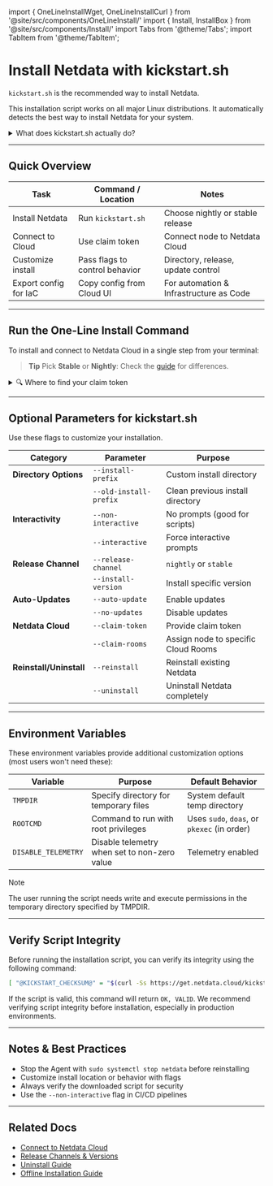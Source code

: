 import { OneLineInstallWget, OneLineInstallCurl } from '@site/src/components/OneLineInstall/'
import { Install, InstallBox } from '@site/src/components/Install/'
import Tabs from '@theme/Tabs';
import TabItem from '@theme/TabItem';

# Install Netdata with kickstart.sh

`kickstart.sh` is the recommended way to install Netdata.

This installation script works on all major Linux distributions. It automatically detects the best way to install Netdata for your system.

<details><summary>What does kickstart.sh actually do?</summary>

1. Detects your OS and environment
2. Checks for an existing Netdata installation
3. Installs using:
    - Native packages (preferred)
    - Static build (fallback)
    - Build from source (last resort)
4. Installs an auto-update cron job (unless disabled)
5. Optionally connects your node to Netdata Cloud

</details>  

---

## Quick Overview

| Task                  | Command / Location             | Notes                                   |
|-----------------------|--------------------------------|-----------------------------------------|
| Install Netdata       | Run `kickstart.sh`             | Choose nightly or stable release        |
| Connect to Cloud      | Use claim token                | Connect node to Netdata Cloud           |
| Customize install     | Pass flags to control behavior | Directory, release, update control      |
| Export config for IaC | Copy config from Cloud UI      | For automation & Infrastructure as Code |

---

## Run the One-Line Install Command

To install and connect to Netdata Cloud in a single step from your terminal:

<Tabs>
  <TabItem value="wget" label="wget">

<OneLineInstallWget/>

  </TabItem>
  <TabItem value="curl" label="curl">

<OneLineInstallCurl/>

  </TabItem>
</Tabs>

> **Tip**
> Pick **Stable** or **Nightly**: Check the [guide](/docs/netdata-agent/versions-and-platforms.md) for differences.

<details><summary>🔍 Where to find your claim token</summary>

1. Log in to [Netdata Cloud](https://app.netdata.cloud)
2. Navigate to your Space
3. Go to **Space Settings** → **Nodes**
4. Click **Add Node** → Copy Claim Token

<!-- Screenshot Placeholder -->
<!-- ![Claim Token in Netdata Cloud UI](../img/kickstart/claim-token-ui.png) -->

</details>

---

## Optional Parameters for kickstart.sh

Use these flags to customize your installation.

| Category                | Parameter              | Purpose                             |
|-------------------------|------------------------|-------------------------------------|
| **Directory Options**   | `--install-prefix`     | Custom install directory            |
|                         | `--old-install-prefix` | Clean previous install directory    |
| **Interactivity**       | `--non-interactive`    | No prompts (good for scripts)       |
|                         | `--interactive`        | Force interactive prompts           |
| **Release Channel**     | `--release-channel`    | `nightly` or `stable`               |
|                         | `--install-version`    | Install specific version            |
| **Auto-Updates**        | `--auto-update`        | Enable updates                      |
|                         | `--no-updates`         | Disable updates                     |
| **Netdata Cloud**       | `--claim-token`        | Provide claim token                 |
|                         | `--claim-rooms`        | Assign node to specific Cloud Rooms |
| **Reinstall/Uninstall** | `--reinstall`          | Reinstall existing Netdata          |
|                         | `--uninstall`          | Uninstall Netdata completely        |

---

## Environment Variables

These environment variables provide additional customization options (most users won't need these):

| Variable            | Purpose                                      | Default Behavior                            |
|---------------------|----------------------------------------------|---------------------------------------------|
| `TMPDIR`            | Specify directory for temporary files        | System default temp directory               |
| `ROOTCMD`           | Command to run with root privileges          | Uses `sudo`, `doas`, or `pkexec` (in order) |
| `DISABLE_TELEMETRY` | Disable telemetry when set to non-zero value | Telemetry enabled                           |

> [!NOTE]
> The user running the script needs write and execute permissions in the temporary directory specified by TMPDIR.

---

## Verify Script Integrity

Before running the installation script, you can verify its integrity using the following command:

```bash
[ "@KICKSTART_CHECKSUM@" = "$(curl -Ss https://get.netdata.cloud/kickstart.sh | md5sum | cut -d ' ' -f 1)" ] && echo "OK, VALID" || echo "FAILED, INVALID"
```

If the script is valid, this command will return `OK, VALID`. We recommend verifying script integrity before installation, especially in production environments.

---

## Notes & Best Practices

- Stop the Agent with `sudo systemctl stop netdata` before reinstalling
- Customize install location or behavior with flags
- Always verify the downloaded script for security
- Use the `--non-interactive` flag in CI/CD pipelines

---

## Related Docs

- [Connect to Netdata Cloud](/docs/netdata-cloud/connect-agent-to-cloud)
- [Release Channels & Versions](/docs/netdata-agent/versions-and-platforms.md)
- [Uninstall Guide](/docs/netdata-agent/installation/uninstall)
- [Offline Installation Guide](/packaging/installer/methods/offline.md)